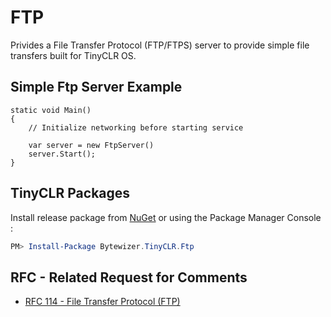 # FTP

Privides a File Transfer Protocol (FTP/FTPS) server to provide simple file transfers built for TinyCLR OS.

## Simple Ftp Server Example

```CSharp
static void Main()
{
    // Initialize networking before starting service

    var server = new FtpServer()
    server.Start();
}
```

## TinyCLR Packages
Install release package from [NuGet](https://www.nuget.org/packages?q=bytewizer.tinyclr) or using the Package Manager Console :
```powershell
PM> Install-Package Bytewizer.TinyCLR.Ftp
```

## RFC - Related Request for Comments 
- [RFC 114 - File Transfer Protocol (FTP)](https://tools.ietf.org/html/rfc114)